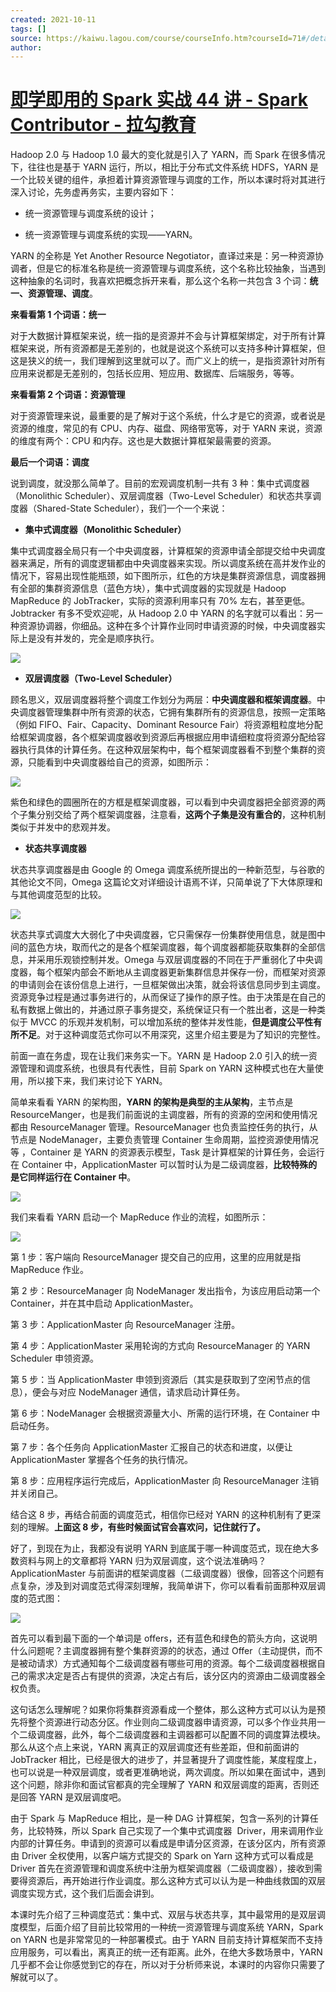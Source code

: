 ```yaml
---
created: 2021-10-11
tags: []
source: https://kaiwu.lagou.com/course/courseInfo.htm?courseId=71#/detail/pc?id=1971
author: 
---
```


# [即学即用的 Spark 实战 44 讲 - Spark Contributor - 拉勾教育](https://kaiwu.lagou.com/course/courseInfo.htm?courseId=71#/detail/pc?id=1971)


Hadoop 2.0 与 Hadoop 1.0 最大的变化就是引入了 YARN，而 Spark 在很多情况下，往往也是基于 YARN 运行，所以，相比于分布式文件系统 HDFS，YARN 是一个比较关键的组件，承担着计算资源管理与调度的工作，所以本课时将对其进行深入讨论，先务虚再务实，主要内容如下：

-   统一资源管理与调度系统的设计；
    
-   统一资源管理与调度系统的实现——YARN。
    

YARN 的全称是 Yet Another Resource Negotiator，直译过来是：另一种资源协调者，但是它的标准名称是统一资源管理与调度系统，这个名称比较抽象，当遇到这种抽象的名词时，我喜欢把概念拆开来看，那么这个名称一共包含 3 个词：**统一、资源管理、调度**。

**来看看第 1 个词语：统一**

对于大数据计算框架来说，统一指的是资源并不会与计算框架绑定，对于所有计算框架来说，所有资源都是无差别的，也就是说这个系统可以支持多种计算框架，但这是狭义的统一，我们理解到这里就可以了。而广义上的统一，是指资源针对所有应用来说都是无差别的，包括长应用、短应用、数据库、后端服务，等等。

**来看看第 2 个词语：资源管理**

对于资源管理来说，最重要的是了解对于这个系统，什么才是它的资源，或者说是资源的维度，常见的有 CPU、内存、磁盘、网络带宽等，对于 YARN 来说，资源的维度有两个：CPU 和内存。这也是大数据计算框架最需要的资源。

**最后一个词语：调度**

说到调度，就没那么简单了。目前的宏观调度机制一共有 3 种：集中式调度器（Monolithic Scheduler）、双层调度器（Two-Level Scheduler）和状态共享调度器（Shared-State Scheduler），我们一个一个来说：

-   **集中式调度器（Monolithic Scheduler）**
    

集中式调度器全局只有一个中央调度器，计算框架的资源申请全部提交给中央调度器来满足，所有的调度逻辑都由中央调度器来实现。所以调度系统在高并发作业的情况下，容易出现性能瓶颈，如下图所示，红色的方块是集群资源信息，调度器拥有全部的集群资源信息（蓝色方块），集中式调度器的实现就是 Hadoop MapReduce 的 JobTracker，实际的资源利用率只有 70% 左右，甚至更低。Jobtracker 有多不受欢迎呢，从 Hadoop 2.0 中 YARN 的名字就可以看出：另一种资源协调器，你细品。这种在多个计算作业同时申请资源的时候，中央调度器实际上是没有并发的，完全是顺序执行。

![](https://s0.lgstatic.com/i/image3/M01/89/AF/Cgq2xl6YH9GAZ-LPAABHLP37BKo664.png)

-   **双层调度器（Two-Level Scheduler）**
    

顾名思义，双层调度器将整个调度工作划分为两层：**中央调度器和框架调度器**。中央调度器管理集群中所有资源的状态，它拥有集群所有的资源信息，按照一定策略（例如 FIFO、Fair、Capacity、Dominant Resource Fair）将资源粗粒度地分配给框架调度器，各个框架调度器收到资源后再根据应用申请细粒度将资源分配给容器执行具体的计算任务。在这种双层架构中，每个框架调度器看不到整个集群的资源，只能看到中央调度器给自己的资源，如图所示：

![](https://s0.lgstatic.com/i/image3/M01/03/6B/CgoCgV6YH9KAUEkSAABu9h9OMpI969.png)

紫色和绿色的圆圈所在的方框是框架调度器，可以看到中央调度器把全部资源的两个子集分别交给了两个框架调度器，注意看，**这两个子集是没有重合的**，这种机制类似于并发中的悲观并发。

-   **状态共享调度器**
    

状态共享调度器是由 Google 的 Omega 调度系统所提出的一种新范型，与谷歌的其他论文不同，Omega 这篇论文对详细设计语焉不详，只简单说了下大体原理和与其他调度范型的比较。

![](https://s0.lgstatic.com/i/image3/M01/10/99/Ciqah16YH9KAR5cYAABpumZT7FQ215.png)

状态共享式调度大大弱化了中央调度器，它只需保存一份集群使用信息，就是图中间的蓝色方块，取而代之的是各个框架调度器，每个调度器都能获取集群的全部信息，并采用乐观锁控制并发。Omega 与双层调度器的不同在于严重弱化了中央调度器，每个框架内部会不断地从主调度器更新集群信息并保存一份，而框架对资源的申请则会在该份信息上进行，一旦框架做出决策，就会将该信息同步到主调度。资源竞争过程是通过事务进行的，从而保证了操作的原子性。由于决策是在自己的私有数据上做出的，并通过原子事务提交，系统保证只有一个胜出者，这是一种类似于 MVCC 的乐观并发机制，可以增加系统的整体并发性能，**但是调度公平性有所不足**。对于这种调度范式你可以不用深究，这里介绍主要是为了知识的完整性。

前面一直在务虚，现在让我们来务实一下。YARN 是 Hadoop 2.0 引入的统一资源管理和调度系统，也很具有代表性，目前 Spark on YARN 这种模式也在大量使用，所以接下来，我们来讨论下 YARN。

简单来看看 YARN 的架构图，**YARN 的架构是典型的主从架构**，主节点是 ResourceManger，也是我们前面说的主调度器，所有的资源的空闲和使用情况都由 ResourceManager 管理。ResourceManager 也负责监控任务的执行，从节点是 NodeManager，主要负责管理 Container 生命周期，监控资源使用情况等 ，Container 是 YARN 的资源表示模型，Task 是计算框架的计算任务，会运行在 Container 中，ApplicationMaster 可以暂时认为是二级调度器，**比较特殊的是它同样运行在 Container 中**。

![](https://s0.lgstatic.com/i/image3/M01/10/99/Ciqah16YH9KAdHEkAAElCfq3T6A246.png)

我们来看看 YARN 启动一个 MapReduce 作业的流程，如图所示：

![](https://s0.lgstatic.com/i/image3/M01/03/6B/CgoCgV6YH9OACrrTAAEc2OWVHZo968.png)

第 1 步：客户端向 ResourceManager 提交自己的应用，这里的应用就是指 MapReduce 作业。

第 2 步：ResourceManager 向 NodeManager 发出指令，为该应用启动第一个 Container，并在其中启动 ApplicationMaster。

第 3 步：ApplicationMaster 向 ResourceManager 注册。

第 4 步：ApplicationMaster 采用轮询的方式向 ResourceManager 的 YARN Scheduler 申领资源。

第 5 步：当 ApplicationMaster 申领到资源后（其实是获取到了空闲节点的信息），便会与对应 NodeManager 通信，请求启动计算任务。

第 6 步：NodeManager 会根据资源量大小、所需的运行环境，在 Container 中启动任务。

第 7 步：各个任务向 ApplicationMaster 汇报自己的状态和进度，以便让 ApplicationMaster 掌握各个任务的执行情况。

第 8 步：应用程序运行完成后，ApplicationMaster 向 ResourceManager 注销并关闭自己。

结合这 8 步，再结合前面的调度范式，相信你已经对 YARN 的这种机制有了更深刻的理解。**上面这 8 步，有些时候面试官会喜欢问，记住就行了。**

好了，到现在为止，我都没有说明 YARN 到底属于哪一种调度范式，现在绝大多数资料与网上的文章都将 YARN 归为双层调度，这个说法准确吗？ApplicationMaster 与前面讲的框架调度器（二级调度器）很像，回答这个问题有点复杂，涉及到对调度范式得深刻理解，我简单讲下，你可以看看前面那种双层调度的范式图：

![](https://s0.lgstatic.com/i/image3/M01/10/99/Ciqah16YH9OAOcoTAABu9h9OMpI972.png)

首先可以看到最下面的一个单词是 offers，还有蓝色和绿色的箭头方向，这说明什么问题呢？主调度器拥有整个集群资源的的状态，通过 Offer（主动提供，而不是被动请求）方式通知每个二级调度器有哪些可用的资源。每个二级调度器根据自己的需求决定是否占有提供的资源，决定占有后，该分区内的资源由二级调度器全权负责。

这句话怎么理解呢？如果你将集群资源看成一个整体，那么这种方式可以认为是预先将整个资源进行动态分区。作业则向二级调度器申请资源，可以多个作业共用一个二级调度器，此外，每个二级调度器和主调器都可以配置不同的调度算法模块。那么从这个点上来说，YARN 离真正的双层调度还有些差距，但和前面讲的 JobTracker 相比，已经是很大的进步了，并显著提升了调度性能，某度程度上，也可以说是一种双层调度，或者更准确地说，两次调度。所以如果在面试中，遇到这个问题，除非你和面试官都真的完全理解了 YARN 和双层调度的距离，否则还是回答 YARN 是双层调度吧。

由于 Spark 与 MapReduce 相比，是一种 DAG 计算框架，包含一系列的计算任务，比较特殊，所以 Spark 自己实现了一个集中式调度器  Driver，用来调用作业内部的计算任务。申请到的资源可以看成是申请分区资源，在该分区内，所有资源由 Driver 全权使用，以客户端方式提交的 Spark on Yarn 这种方式可以看成是 Driver 首先在资源管理和调度系统中注册为框架调度器（二级调度器），接收到需要得资源后，再开始进行作业调度。那么这种方式可以认为是一种曲线救国的双层调度实现方式，这个我们后面会讲到。

本课时先介绍了三种调度范式：集中式、双层与状态共享，其中最常用的是双层调度模型，后面介绍了目前比较常用的一种统一资源管理与调度系统 YARN，Spark on YARN 也是非常常见的一种部署模式。由于 YARN 目前支持计算框架而不支持应用服务，可以看出，离真正的统一还有距离。此外，在绝大多数场景中，YARN 几乎都不会让你感觉到它的存在，所以对于分析师来说，本课时的内容你只需要了解就可以了。
